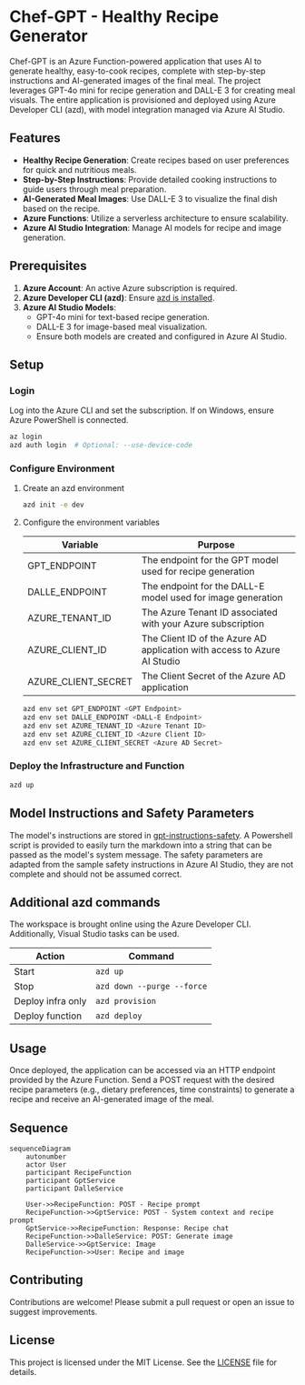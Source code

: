 # Chef-GPT - Healthy Recipe Generator
Chef-GPT is an Azure Function-powered application that uses AI to generate healthy, easy-to-cook recipes, complete with step-by-step instructions and AI-generated images of the final meal. The project leverages GPT-4o mini for recipe generation and DALL-E 3 for creating meal visuals. The entire application is provisioned and deployed using Azure Developer CLI (azd), with model integration managed via Azure AI Studio.

## Features

- **Healthy Recipe Generation**: Create recipes based on user preferences for quick and nutritious meals.
- **Step-by-Step Instructions**: Provide detailed cooking instructions to guide users through meal preparation.
- **AI-Generated Meal Images**: Use DALL-E 3 to visualize the final dish based on the recipe.
- **Azure Functions**: Utilize a serverless architecture to ensure scalability.
- **Azure AI Studio Integration**: Manage AI models for recipe and image generation.

## Prerequisites

1. **Azure Account**: An active Azure subscription is required.
2. **Azure Developer CLI (azd)**: Ensure [azd is installed](https://learn.microsoft.com/en-us/azure/developer/azure-developer-cli/install-azd).
3. **Azure AI Studio Models**:
    - GPT-4o mini for text-based recipe generation.
    - DALL-E 3 for image-based meal visualization.
    - Ensure both models are created and configured in Azure AI Studio.

## Setup

### Login

Log into the Azure CLI and set the subscription. If on Windows, ensure Azure PowerShell is connected.

```bash
az login
azd auth login  # Optional: --use-device-code
```

### Configure Environment

1. Create an azd environment

    ```bash
    azd init -e dev
    ```

2. Configure the environment variables

    | Variable            | Purpose                                                                 |
    |---------------------|-------------------------------------------------------------------------|
    | GPT_ENDPOINT        | The endpoint for the GPT model used for recipe generation               |
    | DALLE_ENDPOINT      | The endpoint for the DALL-E model used for image generation             |
    | AZURE_TENANT_ID     | The Azure Tenant ID associated with your Azure subscription             |
    | AZURE_CLIENT_ID     | The Client ID of the Azure AD application with access to Azure AI Studio|
    | AZURE_CLIENT_SECRET | The Client Secret of the Azure AD application                           |

    ```bash
    azd env set GPT_ENDPOINT <GPT Endpoint>
    azd env set DALLE_ENDPOINT <DALL-E Endpoint>
    azd env set AZURE_TENANT_ID <Azure Tenant ID>
    azd env set AZURE_CLIENT_ID <Azure Client ID>
    azd env set AZURE_CLIENT_SECRET <Azure AD Secret>
    ```

### Deploy the Infrastructure and Function

```bash
azd up
```

## Model Instructions and Safety Parameters

The model's instructions are stored in [gpt-instructions-safety](./model-instruction/gpt-instructions-safety.md). A Powershell script is provided to easily turn the markdown into a string that can be passed as the model's system message. The safety parameters are adapted from the sample safety instructions in Azure AI Studio, they are not complete and should not be assumed correct.

## Additional azd commands

The workspace is brought online using the Azure Developer CLI. Additionally, Visual Studio tasks can be used.

| Action             | Command                    |
|--------------------|----------------------------|
| Start              | `azd up`                   |
| Stop               | `azd down --purge --force` |
| Deploy infra only  | `azd provision`            |
| Deploy function    | `azd deploy`               |

## Usage

Once deployed, the application can be accessed via an HTTP endpoint provided by the Azure Function. Send a POST request with the desired recipe parameters (e.g., dietary preferences, time constraints) to generate a recipe and receive an AI-generated image of the meal.

## Sequence 

``` mermaid
sequenceDiagram
    autonumber
    actor User
    participant RecipeFunction
    participant GptService
    participant DalleService
    
    User->>RecipeFunction: POST - Recipe prompt
    RecipeFunction->>GptService: POST - System context and recipe prompt
    GptService->>RecipeFunction: Response: Recipe chat
    RecipeFunction->>DalleService: POST: Generate image
    DalleService->>GptService: Image
    RecipeFunction->>User: Recipe and image
```

## Contributing

Contributions are welcome! Please submit a pull request or open an issue to suggest improvements.

## License

This project is licensed under the MIT License. See the [LICENSE](./LICENSE) file for details.